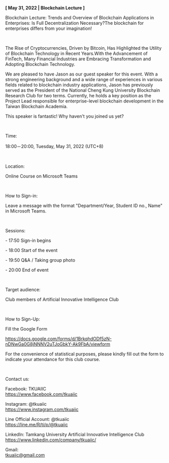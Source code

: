 **[ May 31, 2022 | Blockchain Lecture ]**

Blockchain Lecture: Trends and Overview of Blockchain Applications in Enterprises: Is Full Decentralization Necessary?The blockchain for enterprises differs from your imagination!

&nbsp;

The Rise of Cryptocurrencies, Driven by Bitcoin, Has Highlighted the Utility of Blockchain Technology in Recent Years.With the Advancement of FinTech, Many Financial Industries are Embracing Transformation and Adopting Blockchain Technology.

We are pleased to have Jason as our guest speaker for this event. With a strong engineering background and a wide range of experiences in various fields related to blockchain industry applications, Jason has previously served as the President of the National Cheng Kung University Blockchain Research Club for two terms. Currently, he holds a key position as the Project Lead responsible for enterprise-level blockchain development in the Taiwan Blockchain Academia.

This speaker is fantastic! Why haven't you joined us yet?

&nbsp;

Time:

18:00－20:00, Tuesday, May 31, 2022 (UTC+8)

&nbsp;

Location:

Online Course on Microsoft Teams

&nbsp;

How to Sign-in:

Leave a message with the format "Department/Year, Student ID no., Name" in Microsoft Teams.

&nbsp;

Sessions:

\- 17:50 Sign-in begins

\- 18:00 Start of the event

\- 19:50 Q&A / Taking group photo

\- 20:00 End of event

&nbsp;

Target audience:

Club members of Artificial Innovative Intelligence Club

&nbsp;

How to Sign-Up:

Fill the Google Form

https://docs.google.com/forms/d/1BrkqhdODf5zN-nDNwGa0G8jNNNV2uTJoGbkY-Ak9FbA/viewform

For the convenience of statistical purposes, please kindly fill out the form to indicate your attendance for this club course.

&nbsp;

Contact us:

Facebook: TKUAIIC <br />https://www.facebook.com/tkuaiic

Instagram: @tkuaiic <br />https://www.instagram.com/tkuaiic

Line Official Account: @tkuaiic <br />https://line.me/R/ti/p/@tkuaiic

LinkedIn: Tamkang University Artificial Innovative Intelligence Club <br />https://www.linkedin.com/company/tkuaiic/

Gmail: <br />tkuaiic@gmail.com

